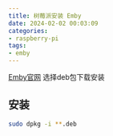 ```yaml
---
title: 树莓派安装 Emby
date: 2024-02-02 00:03:09
categories:
- raspberry-pi
tags:
- emby
---
```

[Emby官网](https://emby.media/linux-server.html)
选择deb包下载安装

## 安装

```bash
sudo dpkg -i **.deb
```
